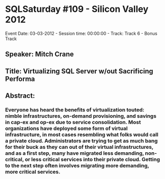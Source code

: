 # SQLSaturday #109 - Silicon Valley 2012
Event Date: 03-03-2012 - Session time: 00:00:00 - Track: Track 6 - Bonus Track
## Speaker: Mitch Crane
## Title: Virtualizing SQL Server w/out Sacrificing Performa
## Abstract:
### Everyone has heard the benefits of virtualization touted: nimble infrastructures, on-demand provisioning, and savings in cap-ex and op-ex due to service consolidation.  Most organizations have deployed some form of virtual infrastructure, in most cases resembling what folks would call a private cloud.  Administrators are trying to get as much bang for their buck as they can out of their virtual infrastructures, and as a first step, many have migrated less demanding, non-critical, or less critical services into their private cloud.  Getting to the next step often involves migrating more demanding, more critical services.  
